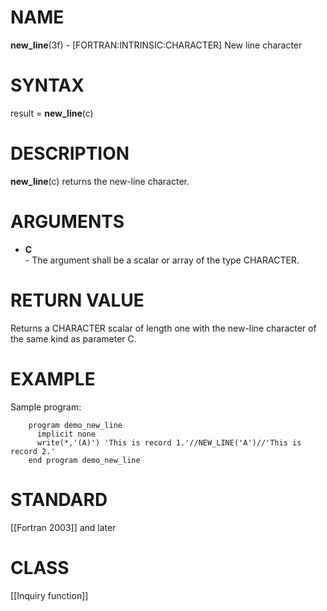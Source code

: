 # NAME

**new\_line**(3f) - \[FORTRAN:INTRINSIC:CHARACTER\] New line character

# SYNTAX

result = **new\_line**(c)

# DESCRIPTION

**new\_line**(c) returns the new-line character.

# ARGUMENTS

  - **C**  
    \- The argument shall be a scalar or array of the type CHARACTER.

# RETURN VALUE

Returns a CHARACTER scalar of length one with the new-line character of
the same kind as parameter C.

# EXAMPLE

Sample program:

``` 
    program demo_new_line
      implicit none
      write(*,'(A)') 'This is record 1.'//NEW_LINE('A')//'This is record 2.'
    end program demo_new_line
```

# STANDARD

\[\[Fortran 2003\]\] and later

# CLASS

\[\[Inquiry function\]\]
